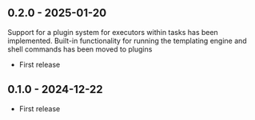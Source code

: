 ## 0.2.0 - 2025-01-20
Support for a plugin system for executors within tasks has been implemented. Built-in functionality for running the templating engine and shell commands has been moved to plugins

- First release

## 0.1.0 - 2024-12-22

- First release
